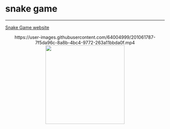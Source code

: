 # snake game
---
[Snake Game website](https://snake.on.fleek.co/)



<div align = "center">
https://user-images.githubusercontent.com/64004999/201061787-7f5da96c-8a8b-4bc4-9772-263a11bbda0f.mp4
  <img src="https://ibb.co/6FzSLKZ" width = "250" height="250" >

